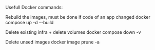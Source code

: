 Usefull Docker commands:

Rebuild the images, must be done if code of an app changed
docker compose up -d --build

Delete existing infra + delete volumes
docker compose down -v

Delete unsed images
docker image prune -a
